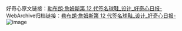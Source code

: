 好奇心原文链接：[勒布朗·詹姆斯第 12 代签名球鞋_设计_好奇心日报-](https://www.qdaily.com/articles/2446.html)
WebArchive归档链接：[勒布朗·詹姆斯第 12 代签名球鞋_设计_好奇心日报-](http://web.archive.org/web/20190623151140/https://www.qdaily.com/articles/2446.html)
![image](http://ww3.sinaimg.cn/large/007d5XDply1g3vc2bhrahj30u035x7iu)